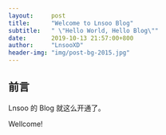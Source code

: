 ```yaml
---
layout:     post
title:      "Welcome to Lnsoo Blog"
subtitle:   " \"Hello World, Hello Blog\""
date:       2019-10-13 21:57:00+800
author:     "LnsooXD"
header-img: "img/post-bg-2015.jpg"
---
```


## 前言

Lnsoo 的 Blog 就这么开通了。

Wellcome!
